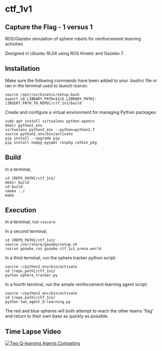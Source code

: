 # ctf_1v1
## Capture the Flag - 1 versus 1

ROS/Gazebo simulation of sphere robots for reinforcement learning activities

Designed in Ubuntu 16.04 using ROS Kinetic and Gazebo 7.

## Installation
Make sure the following commands have been added to your .bashrc file or ran in the terminal used to launch rosrun:
```
source /opt/ros/kinetic/setup.bash
export LD_LIBRARY_PATH=${LD_LIBRARY_PATH}:[INSERT_PATH_TO_REPO]/ctf_1v1/build
```

Create and configure a virtual environment for managing Python packages:
```
sudo apt install virtualenv python-opencv
mkdir python2_env
virtualenv python2_env --python=python2.7
source python2_env/bin/activate
pip install --upgrade pip
pip install numpy pyyaml rospkg catkin_pkg
```

## Build
In a terminal, 
```
cd [REPO_PATH]/ctf_1v1/
mkdir build
cd build
cmake ../
make
```

## Execution
In a terminal, run `roscore`

In a second terminal, 
```
cd [REPO_PATH]/ctf_1v1/
source /usr/share/gazebo/setup.sh
rosrun gazebo_ros gazebo ctf_1v1_arena.world
```

In a third terminal, run the sphere tracker python script:
```
source ~/python2_env/bin/activate
cd [repo_path]/ctf_1v1/
python sphere_tracker.py
```

In a fourth terminal, run the simple reinforcement learning agent script:
```
source ~/python2_env/bin/activate
cd [repo_path]/ctf_1v1/
python two_agent_Q-learning.py
```

The red and blue spheres will both attempt to reach the other teams 'flag' and return to their own base as quickly as possible.

## Time Lapse Video
[![Two Q-learning Agents Competing](https://i.ytimg.com/vi/5DCCSJ7Hti4/hqdefault.jpg?sqp=-oaymwEXCPYBEIoBSFryq4qpAwkIARUAAIhCGAE=&rs=AOn4CLA_Evp4pugiZlQdgnvR7NOipEjVvA)](https://www.youtube.com/watch?v=5DCCSJ7Hti4)


